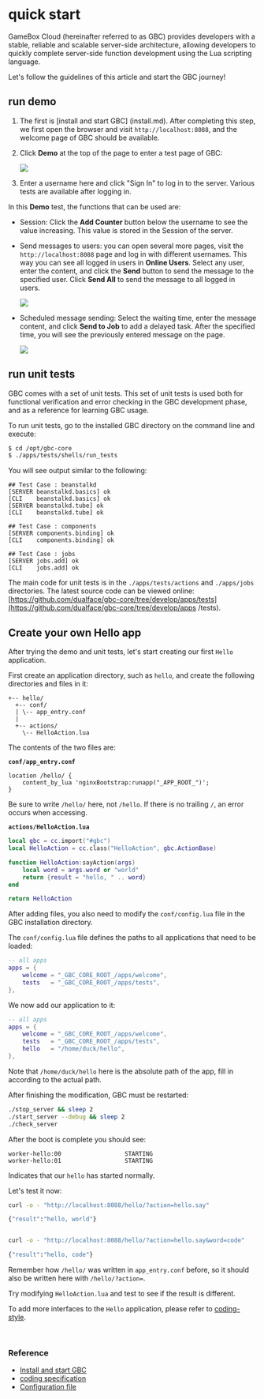 # quick start

GameBox Cloud (hereinafter referred to as GBC) provides developers with a stable, reliable and scalable server-side architecture, allowing developers to quickly complete server-side function development using the Lua scripting language.

Let's follow the guidelines of this article and start the GBC journey!


## run demo

1. The first is [install and start GBC] (install.md). After completing this step, we first open the browser and visit `http://localhost:8088`, and the welcome page of GBC should be available.

2. Click **Demo** at the top of the page to enter a test page of GBC:

    ![](img/demo_page.png)

3. Enter a username here and click "Sign In" to log in to the server. Various tests are available after logging in.


In this **Demo** test, the functions that can be used are:

- Session: Click the **Add Counter** button below the username to see the value increasing. This value is stored in the Session of the server.

- Send messages to users: you can open several more pages, visit the `http://localhost:8088` page and log in with different usernames. This way you can see all logged in users in **Online Users**. Select any user, enter the content, and click the **Send** button to send the message to the specified user. Click **Send All** to send the message to all logged in users.

    ![](img/demo_say.png)

- Scheduled message sending: Select the waiting time, enter the message content, and click **Send to Job** to add a delayed task. After the specified time, you will see the previously entered message on the page.

    ![](img/demo_job.png)


## run unit tests

GBC comes with a set of unit tests. This set of unit tests is used both for functional verification and error checking in the GBC development phase, and as a reference for learning GBC usage.

To run unit tests, go to the installed GBC directory on the command line and execute:

```bash
$ cd /opt/gbc-core
$ ./apps/tests/shells/run_tests
```

You will see output similar to the following:

```
## Test Case : beanstalkd
[SERVER beanstalkd.basics] ok
[CLI    beanstalkd.basics] ok
[SERVER beanstalkd.tube] ok
[CLI    beanstalkd.tube] ok

## Test Case : components
[SERVER components.binding] ok
[CLI    components.binding] ok

## Test Case : jobs
[SERVER jobs.add] ok
[CLI    jobs.add] ok
```

The main code for unit tests is in the `./apps/tests/actions` and `./apps/jobs` directories. The latest source code can be viewed online: [https://github.com/dualface/gbc-core/tree/develop/apps/tests](https://github.com/dualface/gbc-core/tree/develop/apps /tests).



## Create your own Hello app

After trying the demo and unit tests, let's start creating our first `Hello` application.

First create an application directory, such as `hello`, and create the following directories and files in it:

```
+-- hello/
  +-- conf/
  | \-- app_entry.conf
  |
  +-- actions/
    \-- HelloAction.lua
```

The contents of the two files are:

**`conf/app_entry.conf`**

```
location /hello/ {
    content_by_lua 'nginxBootstrap:runapp("_APP_ROOT_")';
}
```

Be sure to write `/hello/` here, not `/hello`. If there is no trailing `/`, an error occurs when accessing.

**`actions/HelloAction.lua`**

```lua
local gbc = cc.import("#gbc")
local HelloAction = cc.class("HelloAction", gbc.ActionBase)

function HelloAction:sayAction(args)
    local word = args.word or "world"
    return {result = "hello, " .. word}
end

return HelloAction
```

After adding files, you also need to modify the `conf/config.lua` file in the GBC installation directory.

The `conf/config.lua` file defines the paths to all applications that need to be loaded:

```lua
-- all apps
apps = {
    welcome = "_GBC_CORE_ROOT_/apps/welcome",
    tests   = "_GBC_CORE_ROOT_/apps/tests",
},
```

We now add our application to it:

```lua
-- all apps
apps = {
    welcome = "_GBC_CORE_ROOT_/apps/welcome",
    tests   = "_GBC_CORE_ROOT_/apps/tests",
    hello   = "/home/duck/hello",
},
```

Note that `/home/duck/hello` here is the absolute path of the app, fill in according to the actual path.

After finishing the modification, GBC must be restarted:

```bash
./stop_server && sleep 2
./start_server --debug && sleep 2
./check_server
```

After the boot is complete you should see:

```
worker-hello:00                  STARTING
worker-hello:01                  STARTING
```

Indicates that our `hello` has started normally.

Let's test it now:

```bash
curl -o - "http://localhost:8088/hello/?action=hello.say"

{"result":"hello, world"}


curl -o - "http://localhost:8088/hello/?action=hello.say&word=code"

{"result":"hello, code"}
```

Remember how `/hello/` was written in `app_entry.conf` before, so it should also be written here with `/hello/?action=`.

Try modifying `HelloAction.lua` and test to see if the result is different.

To add more interfaces to the `Hello` application, please refer to [coding-style](coding-style.md).

<br />

### Reference

- [Install and start GBC](install.md)
- [coding specification](coding-style.md)
- [Configuration file](configs.md)
